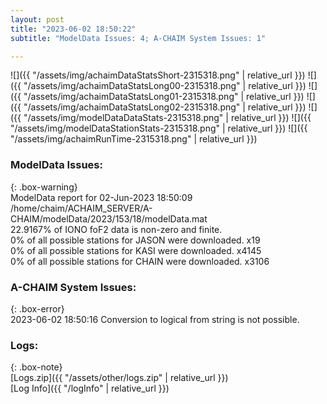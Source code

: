 ```yaml
---
layout: post
title: "2023-06-02 18:50:22"
subtitle: "ModelData Issues: 4; A-CHAIM System Issues: 1"

---
```


![]({{ "/assets/img/achaimDataStatsShort-2315318.png" | relative_url }})
![]({{ "/assets/img/achaimDataStatsLong00-2315318.png" | relative_url }})
![]({{ "/assets/img/achaimDataStatsLong01-2315318.png" | relative_url }})
![]({{ "/assets/img/achaimDataStatsLong02-2315318.png" | relative_url }})
![]({{ "/assets/img/modelDataDataStats-2315318.png" | relative_url }})
![]({{ "/assets/img/modelDataStationStats-2315318.png" | relative_url }})
![]({{ "/assets/img/achaimRunTime-2315318.png" | relative_url }})


### ModelData Issues:  
  
{: .box-warning}  
 ModelData report for 02-Jun-2023 18:50:09   
 /home/chaim/ACHAIM_SERVER/A-CHAIM/modelData/2023/153/18/modelData.mat   
 22.9167% of IONO foF2 data is non-zero and finite.   
 0% of all possible stations for JASON were downloaded. x19   
 0% of all possible stations for KASI were downloaded. x4145   
 0% of all possible stations for CHAIN were downloaded. x3106   
  
### A-CHAIM System Issues:  
  
{: .box-error}  
2023-06-02 18:50:16 Conversion to logical from string is not possible.  

### Logs:  
  
{: .box-note}  
[Logs.zip]({{ "/assets/other/logs.zip" | relative_url }})  
[Log Info]({{ "/logInfo" | relative_url }})  
